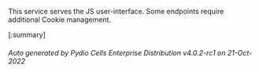 






This service serves the JS user-interface. Some endpoints require additional Cookie management.

[:summary]

###### Auto generated by Pydio Cells Enterprise Distribution v4.0.2-rc1 on 21-Oct-2022
